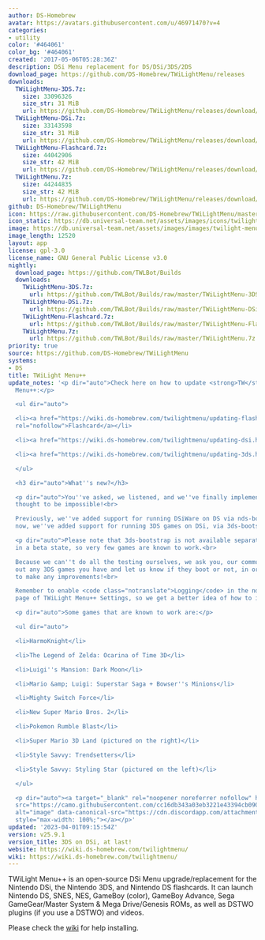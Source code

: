 ```yaml
---
author: DS-Homebrew
avatar: https://avatars.githubusercontent.com/u/46971470?v=4
categories:
- utility
color: '#464061'
color_bg: '#464061'
created: '2017-05-06T05:28:36Z'
description: DSi Menu replacement for DS/DSi/3DS/2DS
download_page: https://github.com/DS-Homebrew/TWiLightMenu/releases
downloads:
  TWiLightMenu-3DS.7z:
    size: 33096326
    size_str: 31 MiB
    url: https://github.com/DS-Homebrew/TWiLightMenu/releases/download/v25.9.1/TWiLightMenu-3DS.7z
  TWiLightMenu-DSi.7z:
    size: 33143598
    size_str: 31 MiB
    url: https://github.com/DS-Homebrew/TWiLightMenu/releases/download/v25.9.1/TWiLightMenu-DSi.7z
  TWiLightMenu-Flashcard.7z:
    size: 44042906
    size_str: 42 MiB
    url: https://github.com/DS-Homebrew/TWiLightMenu/releases/download/v25.9.1/TWiLightMenu-Flashcard.7z
  TWiLightMenu.7z:
    size: 44244835
    size_str: 42 MiB
    url: https://github.com/DS-Homebrew/TWiLightMenu/releases/download/v25.9.1/TWiLightMenu.7z
github: DS-Homebrew/TWiLightMenu
icon: https://raw.githubusercontent.com/DS-Homebrew/TWiLightMenu/master/booter/Twilight%2B%2B-animated%20icon-fix.gif
icon_static: https://db.universal-team.net/assets/images/icons/twilight-menu.png
image: https://db.universal-team.net/assets/images/images/twilight-menu.png
image_length: 12520
layout: app
license: gpl-3.0
license_name: GNU General Public License v3.0
nightly:
  download_page: https://github.com/TWLBot/Builds
  downloads:
    TWiLightMenu-3DS.7z:
      url: https://github.com/TWLBot/Builds/raw/master/TWiLightMenu-3DS.7z
    TWiLightMenu-DSi.7z:
      url: https://github.com/TWLBot/Builds/raw/master/TWiLightMenu-DSi.7z
    TWiLightMenu-Flashcard.7z:
      url: https://github.com/TWLBot/Builds/raw/master/TWiLightMenu-Flashcard.7z
    TWiLightMenu.7z:
      url: https://github.com/TWLBot/Builds/raw/master/TWiLightMenu.7z
priority: true
source: https://github.com/DS-Homebrew/TWiLightMenu
systems:
- DS
title: TWiLight Menu++
update_notes: '<p dir="auto">Check here on how to update <strong>TW</strong>i<strong>L</strong>ight
  Menu++:</p>

  <ul dir="auto">

  <li><a href="https://wiki.ds-homebrew.com/twilightmenu/updating-flashcard.html"
  rel="nofollow">Flashcard</a></li>

  <li><a href="https://wiki.ds-homebrew.com/twilightmenu/updating-dsi.html" rel="nofollow">DSi</a></li>

  <li><a href="https://wiki.ds-homebrew.com/twilightmenu/updating-3ds.html" rel="nofollow">3DS</a></li>

  </ul>

  <h3 dir="auto">What''s new?</h3>

  <p dir="auto">You''ve asked, we listened, and we''ve finally implemented a feature
  thought to be impossible!<br>

  Previously, we''ve added support for running DSiWare on DS via nds-bootstrap, and
  now, we''ve added support for running 3DS games on DSi, via 3ds-bootstrap!</p>

  <p dir="auto">Please note that 3ds-bootstrap is not available separately, and is
  in a beta state, so very few games are known to work.<br>

  Because we can''t do all the testing ourselves, we ask you, our community, to test
  out any 3DS games you have and let us know if they boot or not, in order for us
  to make any improvements!<br>

  Remember to enable <code class="notranslate">Logging</code> in the nds-bootstrap
  page of TWiLight Menu++ Settings, so we get a better idea of how to improve things!</p>

  <p dir="auto">Some games that are known to work are:</p>

  <ul dir="auto">

  <li>HarmoKnight</li>

  <li>The Legend of Zelda: Ocarina of Time 3D</li>

  <li>Luigi''s Mansion: Dark Moon</li>

  <li>Mario &amp; Luigi: Superstar Saga + Bowser''s Minions</li>

  <li>Mighty Switch Force</li>

  <li>New Super Mario Bros. 2</li>

  <li>Pokemon Rumble Blast</li>

  <li>Super Mario 3D Land (pictured on the right)</li>

  <li>Style Savvy: Trendsetters</li>

  <li>Style Savvy: Styling Star (pictured on the left)</li>

  </ul>

  <p dir="auto"><a target="_blank" rel="noopener noreferrer nofollow" href="https://camo.githubusercontent.com/cc16db343a03eb3221e43394cb090dbb9903a9e5037646bab96329b2ad5aa8d9/68747470733a2f2f63646e2e646973636f72646170702e636f6d2f6174746163686d656e74732f3238333737323336373838333436383830312f313039313438383636373138363439393735342f494d475f32303233303333315f3135353932365f3537362e6a7067"><img
  src="https://camo.githubusercontent.com/cc16db343a03eb3221e43394cb090dbb9903a9e5037646bab96329b2ad5aa8d9/68747470733a2f2f63646e2e646973636f72646170702e636f6d2f6174746163686d656e74732f3238333737323336373838333436383830312f313039313438383636373138363439393735342f494d475f32303233303333315f3135353932365f3537362e6a7067"
  alt="image" data-canonical-src="https://cdn.discordapp.com/attachments/283772367883468801/1091488667186499754/IMG_20230331_155926_576.jpg"
  style="max-width: 100%;"></a></p>'
updated: '2023-04-01T09:15:54Z'
version: v25.9.1
version_title: 3DS on DSi, at last!
website: https://wiki.ds-homebrew.com/twilightmenu/
wiki: https://wiki.ds-homebrew.com/twilightmenu/
---
```

TWiLight Menu++ is an open-source DSi Menu upgrade/replacement for the Nintendo DSi, the Nintendo 3DS, and Nintendo DS flashcards. It can launch Nintendo DS, SNES, NES, GameBoy (color), GameBoy Advance, Sega GameGear/Master System & Mega Drive/Genesis ROMs, as well as DSTWO plugins (if you use a DSTWO) and videos.

Please check the [wiki](https://wiki.ds-homebrew.com/twilightmenu/) for help installing.